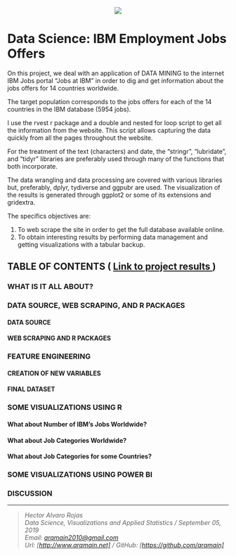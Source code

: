 <p align="center">
<img  src="http://arqmain.net/Researches/Researchs/IBM_Employment/images/IBM2.gif">
</p>

 # Data Science: IBM Employment Jobs Offers 

On this project, we deal with an application of DATA MINING to the internet IBM Jobs portal “Jobs at IBM” in order to dig and get information about the jobs offers for 14 countries worldwide.

The target population corresponds to the jobs offers for each of the 14 countries in the IBM database (5954 jobs).

I use the rvest r package and a double and nested for loop script to get all the information from the website. This script allows capturing the data quickly from all the pages throughout the website.

For the treatment of the text (characters) and date, the “stringr”, “lubridate”, and “tidyr” libraries are preferably used through many of the functions that both incorporate.

The data wrangling and data processing are covered with various libraries but, preferably, dplyr, tydiverse and ggpubr are used. The visualization of the results is generated through ggplot2 or some of its extensions and gridextra.

The specifics objectives are:

1) To web scrape the site in order to get the full database available online.
2) To obtain interesting results by performing data management and getting visualizations with a tabular backup.


## TABLE OF CONTENTS   (  [  Link to project results ]( http://arqmain.net/Researches/Researchs/IBM_Employment/IBM_Employment.html))

### WHAT IS IT ALL ABOUT?

### DATA SOURCE, WEB SCRAPING, AND R PACKAGES
#### DATA SOURCE
#### WEB SCRAPING AND R PACKAGES

### FEATURE ENGINEERING
#### CREATION OF NEW VARIABLES
#### FINAL DATASET

### SOME VISUALIZATIONS USING R
#### What about Number of IBM’s Jobs Worldwide?
#### What about Job Categories Worldwide?
#### What about Job Categories for some Countries?

### SOME VISUALIZATIONS USING POWER BI

### DISCUSSION

<hr>

><i>Hector Alvaro Rojas<br>
>Data Science, Visualizations and Applied Statistics / September 05, 2019<br>
>Email: <arqmain2010@gmail.com> <br>
>Url: [http://www.arqmain.net]   /   GitHub: [https://github.com/arqmain]</i>
